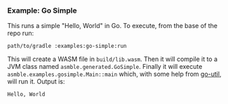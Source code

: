 ### Example: Go Simple

This runs a simple "Hello, World" in Go. To execute, from the base of the repo run:

    path/to/gradle :examples:go-simple:run

This will create a WASM file in `build/lib.wasm`. Then it will compile it to a JVM class named
`asmble.generated.GoSimple`. Finally it will execute `asmble.examples.gosimple.Main::main` which, with some help from
[go-util](../go-util), will run it. Output is:

    Hello, World

